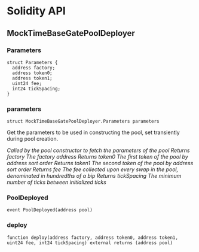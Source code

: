# Solidity API

## MockTimeBaseGatePoolDeployer

### Parameters

```solidity
struct Parameters {
  address factory;
  address token0;
  address token1;
  uint24 fee;
  int24 tickSpacing;
}
```

### parameters

```solidity
struct MockTimeBaseGatePoolDeployer.Parameters parameters
```

Get the parameters to be used in constructing the pool, set transiently during pool creation.

_Called by the pool constructor to fetch the parameters of the pool
Returns factory The factory address
Returns token0 The first token of the pool by address sort order
Returns token1 The second token of the pool by address sort order
Returns fee The fee collected upon every swap in the pool, denominated in hundredths of a bip
Returns tickSpacing The minimum number of ticks between initialized ticks_

### PoolDeployed

```solidity
event PoolDeployed(address pool)
```

### deploy

```solidity
function deploy(address factory, address token0, address token1, uint24 fee, int24 tickSpacing) external returns (address pool)
```
